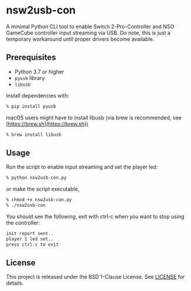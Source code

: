 # nsw2usb-con

A minimal Python CLI tool to enable Switch 2-Pro-Controller and NSO GameCube controller input streaming via USB. Do note, this is just a temporary workaround until proper drivers become available.

## Prerequisites

* Python 3.7 or higher
* `pyusb` library
* `libusb`

Install dependencies with:

```zsh
% pip install pyusb
```

macOS users might have to install libusb (via brew is recommended, see [https://brew.sh](https://brew.sh))

```zsh
% brew install libusb
```

## Usage

Run the script to enable input streaming and set the player led:

```zsh
% python nsw2usb-con.py
```

or make the script executable,

```zsh
% chmod +x nsw2usb-con.py
% ./nsw2usb-con
```

You should see the following, exit with ctrl-c when you want to stop using the controller:

```zsh
init report sent..
player 1 led set..
press ctrl-c to exit
```

## License

This project is released under the BSD 1-Clause License. See [LICENSE](LICENSE) for details.
